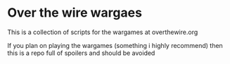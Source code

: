 # Over the wire wargaes

This is a collection of scripts for the wargames at overthewire.org

If you plan on playing the wargames (something i highly recommend) then this is a repo full of spoilers and should be avoided
